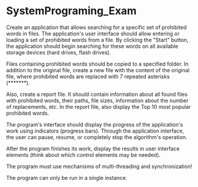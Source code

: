 # SystemPrograming_Exam
Create an application that allows searching for a specific set of prohibited words in files. The application's user interface should allow entering or loading a set of prohibited words from a file. By clicking the "Start" button, the application should begin searching for these words on all available storage devices (hard drives, flash drives).

Files containing prohibited words should be copied to a specified folder. In addition to the original file, create a new file with the content of the original file, where prohibited words are replaced with 7 repeated asterisks (*******).

Also, create a report file. It should contain information about all found files with prohibited words, their paths, file sizes, information about the number of replacements, etc. In the report file, also display the Top 10 most popular prohibited words.

The program's interface should display the progress of the application's work using indicators (progress bars). Through the application interface, the user can pause, resume, or completely stop the algorithm's operation.

After the program finishes its work, display the results in user interface elements (think about which control elements may be needed).

The program must use mechanisms of multi-threading and synchronization!

The program can only be run in a single instance.
